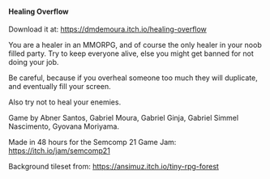 #### Healing Overflow

Download it at: https://dmdemoura.itch.io/healing-overflow

You are a healer in an MMORPG, and of course the only healer in your noob filled party. Try to keep everyone alive, else you might get banned for not doing your job.

Be careful, because if you overheal someone too much they will duplicate, and eventually fill your screen.

Also try not to heal your enemies.

Game by Abner Santos, Gabriel Moura, Gabriel Ginja, Gabriel Simmel Nascimento, Gyovana Moriyama.

Made in 48 hours for the Semcomp 21 Game Jam: https://itch.io/jam/semcomp21

Background tileset from: https://ansimuz.itch.io/tiny-rpg-forest
